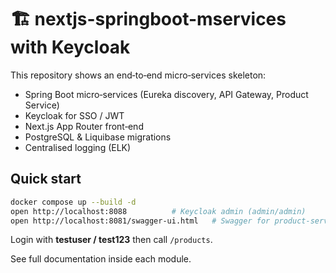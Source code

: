 
# 🏗️ nextjs-springboot-mservices with Keycloak

This repository shows an end‑to‑end micro‑services skeleton:

* Spring Boot micro‑services (Eureka discovery, API Gateway, Product Service)
* Keycloak for SSO / JWT
* Next.js App Router front‑end
* PostgreSQL & Liquibase migrations
* Centralised logging (ELK)

## Quick start

```bash
docker compose up --build -d
open http://localhost:8088          # Keycloak admin (admin/admin)
open http://localhost:8081/swagger-ui.html   # Swagger for product‑service
```

Login with **testuser / test123** then call `/products`.

See full documentation inside each module.
